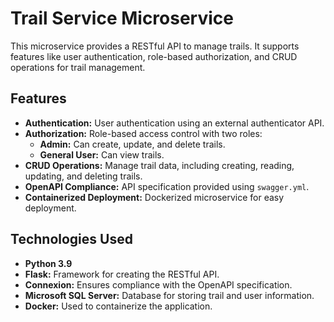 # Trail Service Microservice

This microservice provides a RESTful API to manage  trails. It supports features like user authentication, role-based authorization, and CRUD operations for trail management.

## Features
- **Authentication:** User authentication using an external authenticator API.
- **Authorization:** Role-based access control with two roles:
  - **Admin:** Can create, update, and delete trails.
  - **General User:** Can view trails.
- **CRUD Operations:** Manage trail data, including creating, reading, updating, and deleting trails.
- **OpenAPI Compliance:** API specification provided using `swagger.yml`.
- **Containerized Deployment:** Dockerized microservice for easy deployment.

## Technologies Used
- **Python 3.9**
- **Flask:** Framework for creating the RESTful API.
- **Connexion:** Ensures compliance with the OpenAPI specification.
- **Microsoft SQL Server:** Database for storing trail and user information.
- **Docker:** Used to containerize the application.

